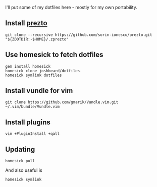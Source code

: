 I'll put some of my dotfiles here - mostly for my own portability.

## Install [prezto](https://github.com/sorin-ionescu/prezto)

```shell
git clone --recursive https://github.com/sorin-ionescu/prezto.git "${ZDOTDIR:-$HOME}/.zprezto"
```

## Use homesick to fetch dotfiles

```shell
gem install homesick
homesick clone joshbeard/dotfiles
homesick symlink dotfiles
```

## Install vundle for vim

```shell
git clone https://github.com/gmarik/Vundle.vim.git ~/.vim/bundle/Vundle.vim
```

## Install plugins

```shell
vim +PluginInstall +qall
```

## Updating

```shell
homesick pull
```

And also useful is

```shell
homesick symlink
```
